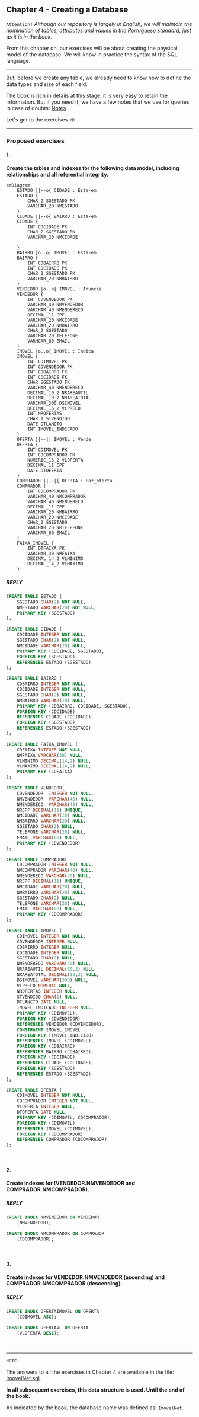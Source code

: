 ## Chapter 4 - Creating a Database

`Attention!` 
*Although our repository is largely in English, we will maintain the nomination of tables, attributes and values in the Portuguese standard, just as it is in the book.*

From this chapter on, our exercises will be about creating the physical model of the database. We will know in practice the syntax of the SQL language.

---

But, before we create any table, we already need to know how to define the data types and size of each field.

The book is rich in details at this stage, it is very easy to retain the information. But if you need it, we have a few notes that we use for queries in case of doubts: [Notes](../notes/Concept.md#creating-tables)

Let's get to the exercises. :nerd_face:

---

### Proposed exercises

#### 1.
**Create the tables and indexes for the following data model, including relationships and all referential integrity.**

```mermaid
erDiagram
    ESTADO ||--o{ CIDADE : Esta-em
    ESTADO {
        CHAR_2 SGESTADO PK
        VARCHAR_20 NMESTADO
    }
    CIDADE ||--o{ BAIRRO : Esta-em
    CIDADE {
        INT CDCIDADE PK
        CHAR_2 SGESTADO PK
        VARCHAR_20 NMCIDADE

    }
    BAIRRO }o..o| IMOVEL : Esta-em
    BAIRRO {
        INT CDBAIRRO PK
        INT CDCIDADE PK
        CHAR_2 SGESTADO PK
        VARCHAR_20 NMBAIRRO
    }
    VENDEDOR |o..o{ IMOVEL : Anuncia
    VENDEDOR {
        INT CDVENDEDOR PK
        VARCHAR_40 NMVENDEDOR
        VARCHAR_40 NMENDERECO
        DECIMAL_11 CPF
        VARCHAR_20 NMCIDADE
        VARCHAR_20 NMBAIRRO
        CHAR_2 SGESTADO
        VARCHAR_20 TELEFONE
        VARHCAR_80 EMAIL
    }
    IMOVEL |o..o{ IMOVEL : Indica
    IMOVEL {
        INT CDIMOVEL PK
        INT CDVENDEDOR FK
        INT CDBAIRRO FK
        INT CDCIDADE FK
        CHAR SGESTADO FK
        VARCHAR_40 NMENDERECO
        DECIMAL_10_2 NRAREAUTIL
        DECIMAL_10_2 NRAREATOTAL
        VARCHAR_300 DSIMOVEL
        DECIMAL_16_2 VLPRECO
        INT NROFERTAS
        CHAR_1 STVENDIDO
        DATE DTLANCTO
        INT IMOVEL_INDICADO
    }
    OFERTA }|--|| IMOVEL : Vende
    OFERTA {
        INT CDIMOVEL PK
        INT CDCOMPRADOR PK
        NUMERIC_16_2 VLOFERTA
        DECIMAL_11 CPF
        DATE DTOFERTA
    }
    COMPRADOR ||--|{ OFERTA : Faz_oferta
    COMPRADOR {
        INT CDCOMPRADOR PK
        VARCHAR_40 NMCOMPRADOR
        VARCHAR_40 NMENDERECO
        DECIMAL_11 CPF
        VARCHAR_20 NMBAIRRO
        VARCHAR_20 NMCIDADE
        CHAR_2 SGESTADO
        VARCHAR_20 NRTELEFONE
        VARCHAR_80 EMAIL
    }
    FAIXA_IMOVEL {
        INT DTFAIXA PK
        VARCHAR_30 NMFAIXA
        DECIMAL_14_2 VLMINIMO
        DECIMAL_14_2 VLMAXIMO
    }

```

##### REPLY
```sql
CREATE TABLE ESTADO (
    SGESTADO CHAR(2) NOT NULL,
    NMESTADO VARCHAR(20) NOT NULL,
    PRIMARY KEY (SGESTADO)
);

CREATE TABLE CIDADE (
    CDCIDADE INTEGER NOT NULL,
    SGESTADO CHAR(2) NOT NULL,
    NMCIDADE VARCHAR(20) NULL,
    PRIMARY KEY (CDCIDADE, SGESTADO),
    FOREIGN KEY (SGESTADO)
    REFERENCES ESTADO (SGESTADO)
);

CREATE TABLE BAIRRO (
    CDBAIRRO INTEGER NOT NULL,
    CDCIDADE INTEGER NOT NULL,
    SGESTADO CHAR(2) NOT NULL,
    NMBAIRRO VARCHAR(20) NULL,
    PRIMARY KEY (CDBAIRRO, CDCIDADE, SGESTADO),
    FOREIGN KEY (CDCIDADE)
    REFERENCES CIDADE (CDCIDADE),
    FOREIGN KEY (SGESTADO)
    REFERENCES ESTADO (SGESTADO)
);

CREATE TABLE FAIXA_IMOVEL (
    CDFAIXA INTEGER NOT NULL,
    NMFAIXA VARCHAR(30) NULL,
    VLMINIMO DECIMAL(14,2) NULL,
    VLMAXIMO DECIMAL(14,2) NULL,
    PRIMARY KEY (CDFAIXA)
);

CREATE TABLE VENDEDOR(
    CDVENDEDOR  INTEGER NOT NULL,
    NMVENDEDOR  VARCHAR(40) NULL,
    NMENDERECO  VARCHAR(40) NULL,
    NRCPF DECIMAL(11) UNIQUE,
    NMCIDADE VARCHAR(20) NULL,
    NMBAIRRO VARCHAR(20) NULL,
    SGESTADO CHAR(2) NULL,
    TELEFONE VARCHAR(20) NULL,
    EMAIL VARCHAR(80) NULL,
    PRIMARY KEY (CDVENDEDOR)
);

CREATE TABLE COMPRADOR(
    CDCOMPRADOR INTEGER NOT NULL,
    NMCOMPRADOR VARCHAR(40) NULL,
    NMENDERECO VARCHAR(40) NULL,
    NRCPF DECIMAL(11) UNIQUE,
    NMCIDADE VARCHAR(20) NULL,
    NMBAIRRO VARCHAR(20) NULL,
    SGESTADO CHAR(2) NULL,
    TELEFONE VARCHAR(20) NULL,
    EMAIL VARCHAR(80) NULL,
    PRIMARY KEY (CDCOMPRADOR)
);

CREATE TABLE IMOVEL (
    CDIMOVEL INTEGER NOT NULL,
    CDVENDEDOR INTEGER NULL,
    CDBAIRRO INTEGER NULL,
    CDCIDADE INTEGER NULL,
    SGESTADO CHAR(2) NULL,
    NMENDERECO VARCHAR(40) NULL,
    NRAREAUTIL DECIMAL(10,2) NULL,
    NRAREATOTAL DECIMAL(10,2) NULL,
    DSIMOVEL VARCHAR(300) NULL,
    VLPRECO NUMERIC NULL,
    NROFERTAS INTEGER NULL,
    STVENDIDO CHAR(1) NULL,
    DTLANCTO DATE NULL,
    IMOVEL_INDICADO INTEGER NULL,
    PRIMARY KEY (CDIMOVEL),
    FOREIGN KEY (CDVENDEDOR)
    REFERENCES VENDEDOR (CDVENDEDOR),
    CONSTRAINT IMOVEL_IMOVEL
    FOREIGN KEY (IMOVEL_INDICADO)
    REFERENCES IMOVEL (CDIMOVEL),
    FOREIGN KEY (CDBAIRRO)
    REFERENCES BAIRRO (CDBAIRRO),
    FOREIGN KEY (CDCIDADE)
    REFERENCES CIDADE (CDCIDADE),
    FOREIGN KEY (SGESTADO)
    REFERENCES ESTADO (SGESTADO)
);

CREATE TABLE OFERTA (
    CDIMOVEL INTEGER NOT NULL,
    CDCOMPRADOR INTEGER NOT NULL,
    VLOFERTA INTEGER NULL,
    DTOFERTA DATE NULL,
    PRIMARY KEY (CDIMOVEL, CDCOMPRADOR),
    FOREIGN KEY (CDIMOVEL)
    REFERENCES IMOVEL (CDIMOVEL),
    FOREIGN KEY (CDCOMPRADOR)
    REFERENCES COMPRADOR (CDCOMPRADOR)
);

```
&#xa0;

#### 2.
**Create indexes for (VENDEDOR.NMVENDEDOR and COMPRADOR.NMCOMPRADOR).**

##### REPLY
```sql
CREATE INDEX NMVENDEDOR ON VENDEDOR
    (NMVENDEDOR);

CREATE INDEX NMCOMPRADOR ON COMPRADOR
    (CDCOMPRADOR);
```

&#xa0;

#### 3.
**Create indexes for VENDEDOR.NMVENDEDOR (ascending) and COMPRADOR.NMCOMPRADOR (descending).**

##### REPLY
```sql
CREATE INDEX OFERTAIMOVEL ON OFERTA
    (CDIMOVEL ASC);

CREATE INDEX OFERTAVL ON OFERTA
    (VLOFERTA DESC);
```

&#xa0;

---

`NOTE:`

The answers to all the exercises in Chapter 4 are available in the file: [ImovelNet.sql](.../downloads/ImovelNet.sql).

**In all subsequent exercises, this data structure is used. Until the end of the book.**

As indicated by the book, the database name was defined as: `ImovelNet`.